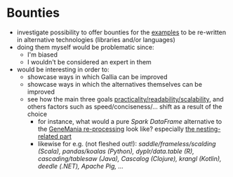 # Bounties

- investigate possibility to offer bounties for the [examples](https://github.com/galliaproject/gallia-core/blob/init/README.md#examples) to be re-written in alternative technologies (libraries and/or languages)
- doing them myself would be problematic since:
  - I'm biased
  - I wouldn't be considered an expert in them
- would be interesting in order to:
  - showcase ways in which Gallia can be improved
  - showcase ways in which the alternatives themselves can be improved
  - see how the main three goals [practicality/readability/scalability](https://github.com/galliaproject/gallia-core/blob/init/README.md#introduction), and others factors such as speed/conciseness/… shift as a result of the choice
    - for instance, what would a pure _Spark DataFrame_ alternative to the [GeneMania re-processing](https://github.com/galliaproject/gallia-genemania/blob/master/src/main/scala/galliaexample/genemania/GeneMania.scala#L49) look like? especially [the nesting-related part](https://github.com/galliaproject/gallia-genemania/blob/master/src/main/scala/galliaexample/genemania/GeneMania.scala#L98-L113)
    - likewise for e.g. (not fleshed out!): _saddle/frameless/scalding (Scala), pandas/koalas (Python), dyplr/data.table (R), cascading/tablesaw (Java), Cascalog (Clojure), krangl (Kotlin), deedle (.NET), Apache Pig, ..._

